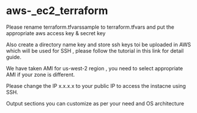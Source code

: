 # aws-_ec2_terraform
Please rename terraform.tfvarssample to terraform.tfvars and put the appropriate aws access key & secret key

Also create a directory name key and store ssh keys toi be uploaded in AWS which will be used for SSH , please follow the tutorial in this link for detail  guide.

We have taken AMI for us-west-2 region , you need to select appropriate AMI if your zone is different.

Please change the IP x.x.x.x to your public IP to access the instacne using SSH.

Output sections you can customize as per your need and OS architecture 
